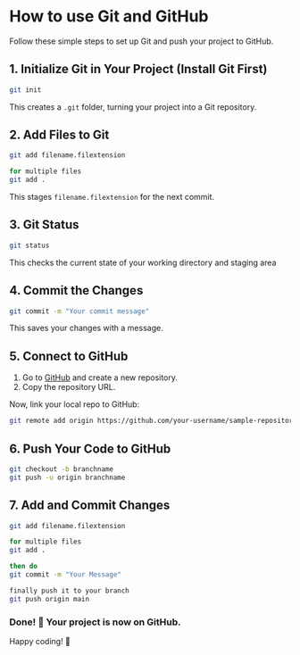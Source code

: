 # How to use Git and GitHub

Follow these simple steps to set up Git and push your project to GitHub.

## 1. Initialize Git in Your Project (Install Git First)
```bash
git init
```
This creates a `.git` folder, turning your project into a Git repository.

## 2. Add Files to Git
```bash
git add filename.filextension

for multiple files 
git add .
```
This stages `filename.filextension` for the next commit.

## 3. Git Status
``` bash
git status
```
This checks the current state of your working directory and staging area

## 4. Commit the Changes
```bash
git commit -m "Your commit message"
```
This saves your changes with a message.

## 5. Connect to GitHub
1. Go to [GitHub](https://github.com/) and create a new repository.
2. Copy the repository URL.

Now, link your local repo to GitHub:
```bash
git remote add origin https://github.com/your-username/sample-repository.git
```

## 6. Push Your Code to GitHub
```bash
git checkout -b branchname
git push -u origin branchname
```

## 7. Add and Commit Changes
```bash
git add filename.filextension

for multiple files 
git add .

then do
git commit -m "Your Message"

finally push it to your branch
git push origin main
```

### Done! 🎉 Your project is now on GitHub.
Happy coding! 🚀
